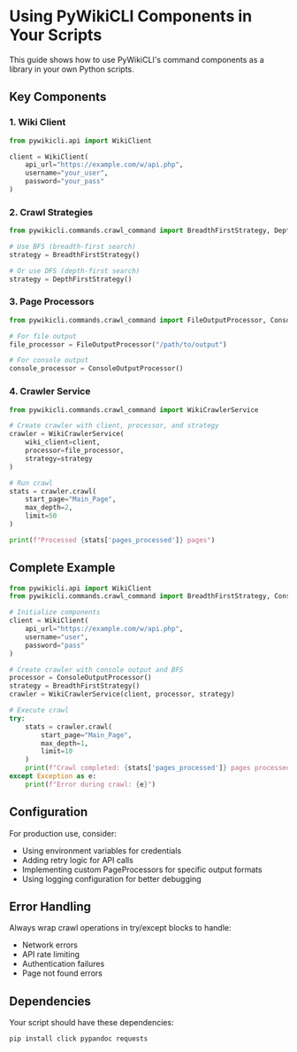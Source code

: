 # Using PyWikiCLI Components in Your Scripts

This guide shows how to use PyWikiCLI's command components as a library in your own Python scripts.

## Key Components

### 1. Wiki Client
```python
from pywikicli.api import WikiClient

client = WikiClient(
    api_url="https://example.com/w/api.php",
    username="your_user",
    password="your_pass"
)
```

### 2. Crawl Strategies
```python
from pywikicli.commands.crawl_command import BreadthFirstStrategy, DepthFirstStrategy

# Use BFS (breadth-first search)
strategy = BreadthFirstStrategy()

# Or use DFS (depth-first search)
strategy = DepthFirstStrategy()
```

### 3. Page Processors
```python
from pywikicli.commands.crawl_command import FileOutputProcessor, ConsoleOutputProcessor

# For file output
file_processor = FileOutputProcessor("/path/to/output")

# For console output
console_processor = ConsoleOutputProcessor()
```

### 4. Crawler Service
```python
from pywikicli.commands.crawl_command import WikiCrawlerService

# Create crawler with client, processor, and strategy
crawler = WikiCrawlerService(
    wiki_client=client,
    processor=file_processor,
    strategy=strategy
)

# Run crawl
stats = crawler.crawl(
    start_page="Main_Page",
    max_depth=2,
    limit=50
)

print(f"Processed {stats['pages_processed']} pages")
```

## Complete Example
```python
from pywikicli.api import WikiClient
from pywikicli.commands.crawl_command import BreadthFirstStrategy, ConsoleOutputProcessor, WikiCrawlerService

# Initialize components
client = WikiClient(
    api_url="https://example.com/w/api.php",
    username="user",
    password="pass"
)

# Create crawler with console output and BFS
processor = ConsoleOutputProcessor()
strategy = BreadthFirstStrategy()
crawler = WikiCrawlerService(client, processor, strategy)

# Execute crawl
try:
    stats = crawler.crawl(
        start_page="Main_Page",
        max_depth=1,
        limit=10
    )
    print(f"Crawl completed: {stats['pages_processed']} pages processed")
except Exception as e:
    print(f"Error during crawl: {e}")
```

## Configuration
For production use, consider:
- Using environment variables for credentials
- Adding retry logic for API calls
- Implementing custom PageProcessors for specific output formats
- Using logging configuration for better debugging

## Error Handling
Always wrap crawl operations in try/except blocks to handle:
- Network errors
- API rate limiting
- Authentication failures
- Page not found errors

## Dependencies
Your script should have these dependencies:
```bash
pip install click pypandoc requests
```